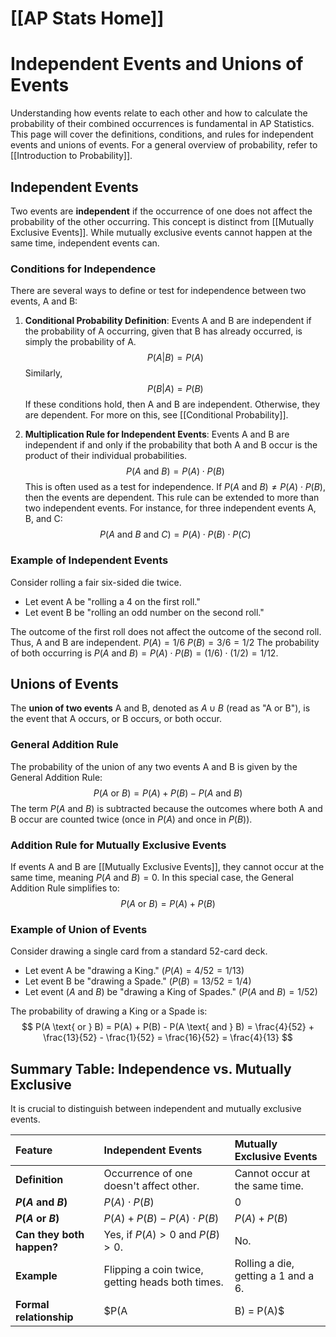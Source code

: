 # [[AP Stats Home]]
# Independent Events and Unions of Events

Understanding how events relate to each other and how to calculate the probability of their combined occurrences is fundamental in AP Statistics. This page will cover the definitions, conditions, and rules for independent events and unions of events. For a general overview of probability, refer to [[Introduction to Probability]].

## Independent Events

Two events are **independent** if the occurrence of one does not affect the probability of the other occurring. This concept is distinct from [[Mutually Exclusive Events]]. While mutually exclusive events cannot happen at the same time, independent events can.

### Conditions for Independence

There are several ways to define or test for independence between two events, A and B:

1.  **Conditional Probability Definition**:
    Events A and B are independent if the probability of A occurring, given that B has already occurred, is simply the probability of A.
    $$ P(A|B) = P(A) $$
    Similarly,
    $$ P(B|A) = P(B) $$
    If these conditions hold, then A and B are independent. Otherwise, they are dependent. For more on this, see [[Conditional Probability]].

2.  **Multiplication Rule for Independent Events**:
    Events A and B are independent if and only if the probability that both A and B occur is the product of their individual probabilities.
    $$ P(A \text{ and } B) = P(A) \cdot P(B) $$
    This is often used as a test for independence. If $P(A \text{ and } B) \neq P(A) \cdot P(B)$, then the events are dependent.
    This rule can be extended to more than two independent events. For instance, for three independent events A, B, and C:
    $$ P(A \text{ and } B \text{ and } C) = P(A) \cdot P(B) \cdot P(C) $$

### Example of Independent Events

Consider rolling a fair six-sided die twice.
*   Let event A be "rolling a 4 on the first roll."
*   Let event B be "rolling an odd number on the second roll."

The outcome of the first roll does not affect the outcome of the second roll. Thus, A and B are independent.
$P(A) = 1/6$
$P(B) = 3/6 = 1/2$
The probability of both occurring is $P(A \text{ and } B) = P(A) \cdot P(B) = (1/6) \cdot (1/2) = 1/12$.

## Unions of Events

The **union of two events** A and B, denoted as $A \cup B$ (read as "A or B"), is the event that A occurs, or B occurs, or both occur.

### General Addition Rule

The probability of the union of any two events A and B is given by the General Addition Rule:
$$ P(A \text{ or } B) = P(A) + P(B) - P(A \text{ and } B) $$
The term $P(A \text{ and } B)$ is subtracted because the outcomes where both A and B occur are counted twice (once in $P(A)$ and once in $P(B)$).

### Addition Rule for Mutually Exclusive Events

If events A and B are [[Mutually Exclusive Events]], they cannot occur at the same time, meaning $P(A \text{ and } B) = 0$. In this special case, the General Addition Rule simplifies to:
$$ P(A \text{ or } B) = P(A) + P(B) $$

### Example of Union of Events

Consider drawing a single card from a standard 52-card deck.
*   Let event A be "drawing a King." ($P(A) = 4/52 = 1/13$)
*   Let event B be "drawing a Spade." ($P(B) = 13/52 = 1/4$)
*   Let event ($A \text{ and } B$) be "drawing a King of Spades." ($P(A \text{ and } B) = 1/52$)

The probability of drawing a King or a Spade is:
$$ P(A \text{ or } B) = P(A) + P(B) - P(A \text{ and } B) = \frac{4}{52} + \frac{13}{52} - \frac{1}{52} = \frac{16}{52} = \frac{4}{13} $$

## Summary Table: Independence vs. Mutually Exclusive

It is crucial to distinguish between independent and mutually exclusive events.

| Feature                 | Independent Events                        | Mutually Exclusive Events                   |
| :---------------------- | :---------------------------------------- | :------------------------------------------ |
| **Definition**          | Occurrence of one doesn't affect other.   | Cannot occur at the same time.              |
| **$P(A \text{ and } B)$** | $P(A) \cdot P(B)$                         | $0$                                         |
| **$P(A \text{ or } B)$** | $P(A) + P(B) - P(A) \cdot P(B)$           | $P(A) + P(B)$                               |
| **Can they both happen?** | Yes, if $P(A) > 0$ and $P(B) > 0$.      | No.                                         |
| **Example**             | Flipping a coin twice, getting heads both times. | Rolling a die, getting a 1 and a 6.         |
| **Formal relationship** | $P(A|B) = P(A)$                           | If $P(A) > 0$ and $P(B) > 0$, then $P(A|B) = 0$. |